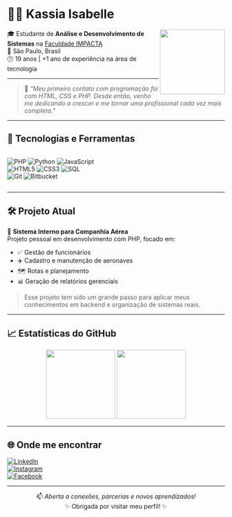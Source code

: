 # 👩‍💻 Kassia Isabelle

<img align="right" height="150" src="https://media.giphy.com/media/ZVik7pBtu9dNS/giphy.gif" />

🎓 Estudante de **Análise e Desenvolvimento de Sistemas** na [Faculdade IMPACTA](https://www.impacta.edu.br/)  
📍 São Paulo, Brasil  
🕒 19 anos | +1 ano de experiência na área de tecnologia  

---

> 💬 *“Meu primeiro contato com programação foi com HTML, CSS e PHP. Desde então, venho me dedicando a crescer e me tornar uma profissional cada vez mais completa.”*

---

## 🚀 Tecnologias e Ferramentas
<div style="display: flex; flex-wrap: wrap; gap: 8px;">
  
![PHP](https://img.shields.io/badge/PHP-777BB4?style=for-the-badge&logo=php&logoColor=white)
![Python](https://img.shields.io/badge/Python-306998?style=for-the-badge&logo=python&logoColor=FFD43B)
![JavaScript](https://img.shields.io/badge/JavaScript-F7DF1E?style=for-the-badge&logo=javascript&logoColor=black)  
![HTML5](https://img.shields.io/badge/HTML5-E34F26?style=for-the-badge&logo=html5&logoColor=white)
![CSS3](https://img.shields.io/badge/CSS3-1572B6?style=for-the-badge&logo=css3&logoColor=white)
![SQL](https://img.shields.io/badge/SQL-4479A1?style=for-the-badge&logo=postgresql&logoColor=white)  
![Git](https://img.shields.io/badge/Git-F05032?style=for-the-badge&logo=git&logoColor=white)
![Bitbucket](https://img.shields.io/badge/Bitbucket-0052CC?style=for-the-badge&logo=bitbucket&logoColor=white)

</div>

---

## 🛠️ Projeto Atual

🛫 **Sistema Interno para Companhia Aérea**  
Projeto pessoal em desenvolvimento com PHP, focado em:

- ✅ Gestão de funcionários  
- ✈️ Cadastro e manutenção de aeronaves  
- 🗺️ Rotas e planejamento  
- 📊 Geração de relatórios gerenciais  

> Esse projeto tem sido um grande passo para aplicar meus conhecimentos em backend e organização de sistemas reais.

---

## 📈 Estatísticas do GitHub

<div align="center">
  <img height="160em" src="https://github-readme-stats.vercel.app/api?username=kaahmarqss&show_icons=true&theme=tokyonight&hide=stars"/>
  <img height="160em" src="https://github-readme-stats.vercel.app/api/top-langs/?username=kaahmarqss&layout=compact&theme=tokyonight"/>
</div>

---

## 🌐 Onde me encontrar

[![LinkedIn](https://img.shields.io/badge/-LinkedIn-blue?style=flat-square&logo=LinkedIn&logoColor=white)](https://www.linkedin.com/in/kassia-isabelle-da-cruz-marques-b3b511312)  
[![Instagram](https://img.shields.io/badge/-Instagram-E1306C?style=flat-square&logo=Instagram&logoColor=white)](https://www.instagram.com/_kassiamarqs/)  
[![Facebook](https://img.shields.io/badge/-Facebook-1877F2?style=flat-square&logo=Facebook&logoColor=white)](https://www.facebook.com/share/15AN28MkgW/)

---

<div align="center">

📫 *Aberta a conexões, parcerias e novos aprendizados!*  
✨ Obrigada por visitar meu perfil! ✨

</div>
